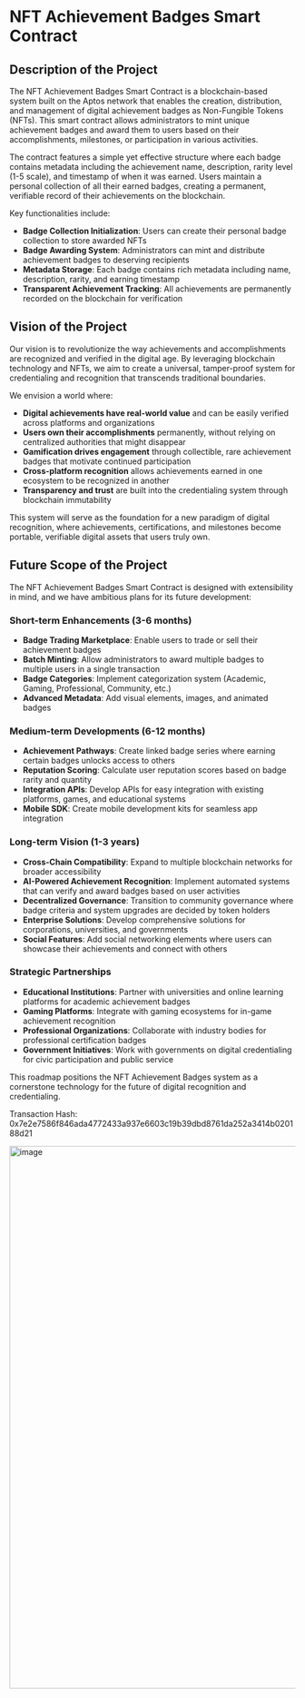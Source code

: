 # NFT Achievement Badges Smart Contract

## Description of the Project

The NFT Achievement Badges Smart Contract is a blockchain-based system built on the Aptos network that enables the creation, distribution, and management of digital achievement badges as Non-Fungible Tokens (NFTs). This smart contract allows administrators to mint unique achievement badges and award them to users based on their accomplishments, milestones, or participation in various activities.

The contract features a simple yet effective structure where each badge contains metadata including the achievement name, description, rarity level (1-5 scale), and timestamp of when it was earned. Users maintain a personal collection of all their earned badges, creating a permanent, verifiable record of their achievements on the blockchain.

Key functionalities include:
- **Badge Collection Initialization**: Users can create their personal badge collection to store awarded NFTs
- **Badge Awarding System**: Administrators can mint and distribute achievement badges to deserving recipients
- **Metadata Storage**: Each badge contains rich metadata including name, description, rarity, and earning timestamp
- **Transparent Achievement Tracking**: All achievements are permanently recorded on the blockchain for verification

## Vision of the Project

Our vision is to revolutionize the way achievements and accomplishments are recognized and verified in the digital age. By leveraging blockchain technology and NFTs, we aim to create a universal, tamper-proof system for credentialing and recognition that transcends traditional boundaries.

We envision a world where:
- **Digital achievements have real-world value** and can be easily verified across platforms and organizations
- **Users own their accomplishments** permanently, without relying on centralized authorities that might disappear
- **Gamification drives engagement** through collectible, rare achievement badges that motivate continued participation
- **Cross-platform recognition** allows achievements earned in one ecosystem to be recognized in another
- **Transparency and trust** are built into the credentialing system through blockchain immutability

This system will serve as the foundation for a new paradigm of digital recognition, where achievements, certifications, and milestones become portable, verifiable digital assets that users truly own.

## Future Scope of the Project

The NFT Achievement Badges Smart Contract is designed with extensibility in mind, and we have ambitious plans for its future development:

### Short-term Enhancements (3-6 months)
- **Badge Trading Marketplace**: Enable users to trade or sell their achievement badges
- **Batch Minting**: Allow administrators to award multiple badges to multiple users in a single transaction
- **Badge Categories**: Implement categorization system (Academic, Gaming, Professional, Community, etc.)
- **Advanced Metadata**: Add visual elements, images, and animated badges

### Medium-term Developments (6-12 months)
- **Achievement Pathways**: Create linked badge series where earning certain badges unlocks access to others
- **Reputation Scoring**: Calculate user reputation scores based on badge rarity and quantity
- **Integration APIs**: Develop APIs for easy integration with existing platforms, games, and educational systems
- **Mobile SDK**: Create mobile development kits for seamless app integration

### Long-term Vision (1-3 years)
- **Cross-Chain Compatibility**: Expand to multiple blockchain networks for broader accessibility
- **AI-Powered Achievement Recognition**: Implement automated systems that can verify and award badges based on user activities
- **Decentralized Governance**: Transition to community governance where badge criteria and system upgrades are decided by token holders
- **Enterprise Solutions**: Develop comprehensive solutions for corporations, universities, and governments
- **Social Features**: Add social networking elements where users can showcase their achievements and connect with others

### Strategic Partnerships
- **Educational Institutions**: Partner with universities and online learning platforms for academic achievement badges
- **Gaming Platforms**: Integrate with gaming ecosystems for in-game achievement recognition
- **Professional Organizations**: Collaborate with industry bodies for professional certification badges
- **Government Initiatives**: Work with governments on digital credentialing for civic participation and public service

This roadmap positions the NFT Achievement Badges system as a cornerstone technology for the future of digital recognition and credentialing.

Transaction Hash: 0x7e2e7586f846ada4772433a937e6603c19b39dbd8761da252a3414b020188d21

<img width="1839" height="956" alt="image" src="https://github.com/user-attachments/assets/f3a910ca-ec3b-4389-b7d0-054d6587d5cf" />
